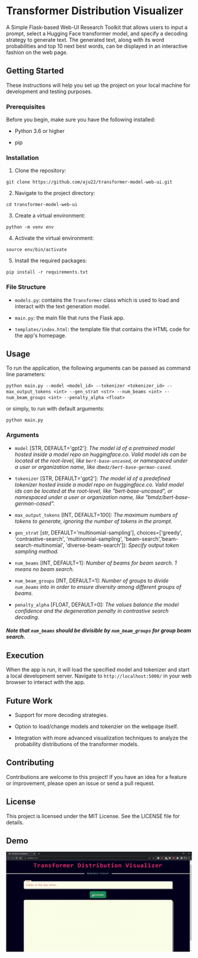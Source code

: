 # Transformer Distribution Visualizer

A Simple Flask-based Web-UI Research Toolkit that allows users to input a prompt, select a Hugging Face transformer model, and specify a decoding strategy to generate text. The generated text, along with its word probabilities and top 10 next best words, can be displayed in an interactive fashion on the web page. 

## Getting Started

These instructions will help you set up the project on your local machine for development and testing purposes.

### Prerequisites

Before you begin, make sure you have the following installed:

- Python 3.6 or higher

- pip

### Installation

1. Clone the repository:

```
git clone https://github.com/aju22/transformer-model-web-ui.git
```

2. Navigate to the project directory:

```
cd transformer-model-web-ui
```

3. Create a virtual environment:

```
python -m venv env
```

4. Activate the virtual environment:

```
source env/bin/activate
```

5. Install the required packages:

```
pip install -r requirements.txt
```

### File Structure

- `models.py`: contains the `Transformer` class which is used to load and interact with the text generation model.

- `main.py`: the main file that runs the Flask app.

- `templates/index.html`: the template file that contains the HTML code for the app's homepage.

## Usage
To run the application, the following arguments can be passed as command line parameters:

```
python main.py --model <model_id> --tokenizer <tokenizer_id> --max_output_tokens <int> --gen_strat <str> --num_beams <int> --num_beam_groups <int> --penalty_alpha <float>
```

or simply, to run with default arguments:

```
python main.py
```

### Arguments
- `model` [STR, DEFAULT='gpt2']:  *The model id of a pretrained model hosted inside a model repo on huggingface.co. Valid model ids can be located at the root-level, like `bert-base-uncased`, or namespaced under a user or organization name, like `dbmdz/bert-base-german-cased`.*

- `tokenizer` [STR, DEFAULT='gpt2']: *The model id of a predefined tokenizer hosted inside a model repo on huggingface.co. Valid model ids can be located at the root-level, like "bert-base-uncased", or namespaced under a user or organization name, like "bmdz/bert-base-german-cased".*

- `max_output_tokens` [INT, DEFAULT=100]: *The maximum numbers of tokens to generate, ignoring the number of tokens in the prompt.*

- `gen_strat` [str, DEFAULT='multinomial-sampling'], choices=['greedy', 'contrastive-search', 'multinomial-sampling', 'beam-search','beam-search-multinomial', 'diverse-beam-search']): *Specify output token sampling method.*

- `num_beams` [INT, DEFAULT=1]: *Number of beams for beam search. 1 means no beam search.*

- `num_beam_groups` [INT, DEFAULT=1]: *Number of groups to divide `num_beams` into in order to ensure diversity among different groups of beams.*

- `penalty_alpha` [FLOAT, DEFAULT=0]: *The values balance the model confidence and the degeneration penalty in contrastive search decoding.*

#### *Note that `num_beams` should be divisible by `num_beam_groups` for group beam search.*


## Execution
When the app is run, it will load the specified model and tokenizer and start a local development server. Navigate to `http://localhost:5000/` in your web browser to interact with the app.

## Future Work

- Support for more decoding strategies.

- Option to load/change models and tokenzier on the webpage itself.

- Integration with more advanced visualization techniques to analyze the probability distributions of the transformer models.

## Contributing

Contributions are welcome to this project! If you have an idea for a feature or improvement, please open an issue or send a pull request.

## License

This project is licensed under the MIT License. See the LICENSE file for details.

## Demo

![WebUI](gifs/demo.gif)
